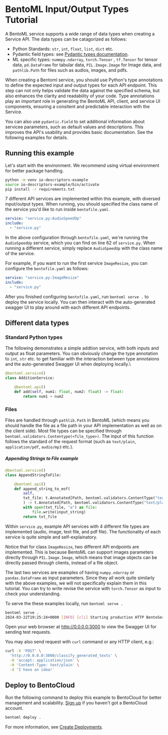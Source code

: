 # BentoML Input/Output Types Tutorial

A BentoML service supports a wide range of data types when creating a Service API. The data types can be catagorized as follows:
- Python Standards: `str`, `int`, `float`, `list`, `dict` etc.
- Pydantic field types: see [Pydantic types documentation](https://field-idempotency--pydantic-docs.netlify.app/usage/types/).
- ML specific types: `nummpy.ndarray`, `torch.Tensor` , `tf.Tensor` for tensor data, `pd.DataFrame` for tabular data, `PIL.Image.Image` for
Image data, and `pathlib.Path` for files such as audios, images, and pdfs.

When creating a Bentoml service, you should use Python's type annotations to define the expected input and output types for each API endpoint. This
step can not only helps validate the data against the specified schema, but also enhances the clarity and readability of your code. Type annotations play
an important role in generating the BentoML API, client, and service UI components, ensuring a consitent and predictable interaction with the Service.

You can also use `pydantic.Field` to set additional information about servicee parameters, such as default values and descriptions. This improves the API's
usability and provides basic documentation. See the following examples for details.

## Running this example

Let's start with the environment. We recommend using virtual environment for better package handling.

```bash
python -m venv io-descriptors-example
source io-descriptors-example/bin/activate
pip install -r requirements.txt
```

7 different API services are implemented within this example, with diversed input/output types. When running, you should specified the class name of the service
you'd like to run inside `bentofile.yaml`.

```yaml
service: "service.py:AudioSpeedUp"
include:
  - "service.py"
```

In the above configuration through `bentofile.yaml`, we're running the `AudioSpeedUp` service, which you can find on line 62 of `service.py`. When running a different
service, simply replace `AudioSpeedUp` with the class name of the service.

For example, if you want to run the first service `ImageResize`, you can configure the `bentofile.yaml` as follows:

```yaml
service: "service.py:ImageResize"
include:
  - "service.py"
```

After you finished configuring `bentofile.yaml`, run `bentoml serve .` to deploy the service locally. You can then interact with the auto-generated swagger UI to play
around with each different API endpoints.

## Different data types

### Standard Python types

The following demonstrates a simple addtion service, with both inputs and output as float parameters. You can
obviously change the type annotation to `int`, `str` etc. to get familiar with the interaction between type
annotaions and the auto-generated Swagger UI when deploying locally.\

```python
@bentoml.service()
class AdditionService:

    @bentoml.api()
    def add(self, num1: float, num2: float) -> float:
        return num1 + num2
```

### Files

Files are handled through `pathlib.Path` in BentoML (which means you should handle the file as a file path in your API implementation as well as on the client side).
Most file types can be specified through `bentoml.validators.Contentype(<file_type>)`. The input of this function follows the standard of the
request format (such as `text/plain`, `application/pdf`, `audio/mp3` etc.).

##### Appending Strings to File example
```python
@bentoml.service()
class AppendStringToFile:

    @bentoml.api()
    def append_string_to_eof(
        self,
        txt_file: t.Annotated[Path, bentoml.validators.ContentType("text/plain")], input_string: str
        ) -> t.Annotated[Path, bentoml.validators.ContentType("text/plain")]:
        with open(txt_file, "a") as file:
            file.write(input_string)
        return txt_file
```

Within `service.py`, example API services with 4 different file types are implemented (audio, image, text file, and pdf file). The functionality of each service
is quite simple and self-explainatory.

Notice that for class `ImageResize`, two different API endpoints are implemented. This is because BentoML can support images parameters directly through
`PIL.Image.Image`, which means that image objects can be directly passed through clients, instead of a file object.

The last two services are examples of having `numpy.ndarray` or `pandas.DataFrame` as input parameters. Since they all work quite similarly with the above examples,
we will not specifically explain them in this tutorial. You can try to write revise the service with `torch.Tensor` as input to check your understanding.

To serve the these examples locally, run `bentoml serve .`

```bash
bentoml serve .
2024-03-22T19:25:24+0000 [INFO] [cli] Starting production HTTP BentoServer from "service:ImageResize" listening on http://localhost:3000 (Press CTRL+C to quit)
```

Open your web browser at http://0.0.0.0:3000 to view the Swagger UI for sending test requests.

You may also send request with `curl` command or any HTTP client, e.g.:

```bash
curl -X 'POST' \
  'http://0.0.0.0:3000/classify_generated_texts' \
  -H 'accept: application/json' \
  -H 'Content-Type: text/plain' \
  -d 'I have an idea!'
```

## Deploy to BentoCloud
Run the following command to deploy this example to BentoCloud for better management and scalability. [Sign up](https://www.bentoml.com/) if you haven't got a BentoCloud account.
```bash
bentoml deploy .
```
For more information, see [Create Deployments](https://docs.bentoml.com/en/latest/bentocloud/how-tos/create-deployments.html).
